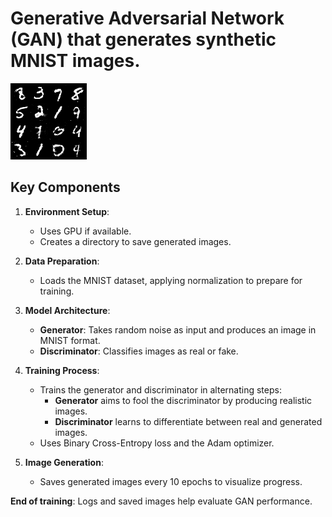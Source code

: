 # Generative Adversarial Network (GAN) that generates synthetic MNIST images.
![image](https://raw.githubusercontent.com/AaTekle/GAN_MNIST/refs/heads/main/generated_images/epoch_40.png?token=GHSAT0AAAAAACVU7BMFJYOITP75Q3ER2FP4ZZQ7FSQ)
## Key Components

1. **Environment Setup**:
   - Uses GPU if available.
   - Creates a directory to save generated images.

2. **Data Preparation**:
   - Loads the MNIST dataset, applying normalization to prepare for training.

3. **Model Architecture**:
   - **Generator**: Takes random noise as input and produces an image in MNIST format.
   - **Discriminator**: Classifies images as real or fake.

4. **Training Process**:
   - Trains the generator and discriminator in alternating steps:
     - **Generator** aims to fool the discriminator by producing realistic images.
     - **Discriminator** learns to differentiate between real and generated images.
   - Uses Binary Cross-Entropy loss and the Adam optimizer.

5. **Image Generation**:
   - Saves generated images every 10 epochs to visualize progress.

**End of training**: Logs and saved images help evaluate GAN performance.
